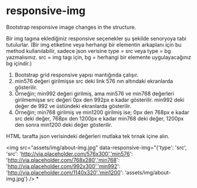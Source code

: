 # responsive-img
Bootstrap responsive image changes in the structure.

Bir img tagına eklediğiniz responsive seçenekler şu şekilde senoryoya tabi tutulurlar.
(Bir img etiketine veya herhangi bir elementin arkaplanı için bu method kullanılabilir, sadece json verisine type = src veya type = bg yazmalısınız. src = img tagı için, bg = herhangi bir elemente uygulayacağınız bg içindir.)

1) Bootstrap grid responsive yapısı mantığında çalışır.
2) min576 değeri girilmişse src deki link 576 nın altındaki ekranlarda gösterilir.
3) Örneğin; min992 değeri girilmiş, ama min576 ve min768 değerleri girilmemişse src değeri 0px den 992px e kadar gösterilir. min992 deki değer de 992 ve üstündeki ekranlarda gösterilir.
4) Örneğin; min768 girilmiş ve min1200 girilmiş ise; 0px den 768px e kadar src deki değer, 768px den 1200px e kadar min768 deki değer, 1200px den sonra min1200 deki değer gösterilir.

HTML tarafta json verisindeki değerleri mutlaka tek tırnak içine alın.

<img src="assets/img/about-img.jpg" data-responsive-img="{'type': 'src', 'src': 'http://via.placeholder.com/576x300','min576': 'http://via.placeholder.com/768x280','min768': 'http://via.placeholder.com/992x300','min992': 'http://via.placeholder.com/1140x320','min1200': 'assets/img/about-img.jpg'} />
     *<div data-responsive-img="{'type': 'src', 'src': 'http://via.placeholder.com/576x300','min576': 'http://via.placeholder.com/768x280','min768': 'http://via.placeholder.com/992x300','min992': 'http://via.placeholder.com/1140x320','min1200': 'assets/img/about-img.jpg'}"/>

